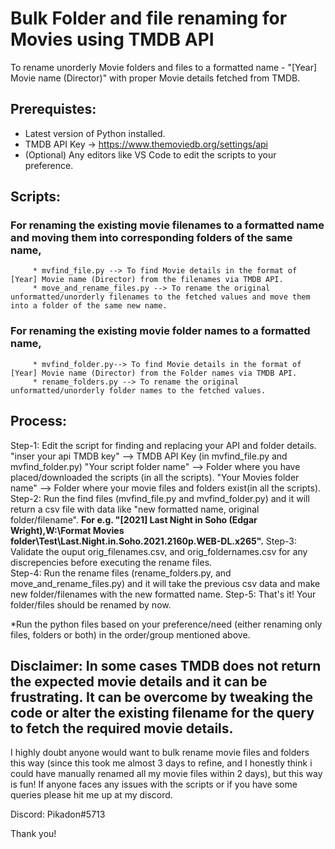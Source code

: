 # Bulk Folder and file renaming for Movies using TMDB API
To rename unorderly Movie folders and files to a formatted name - "[Year] Movie name (Director)" with proper Movie details fetched from TMDB.

## Prerequistes:
* Latest version of Python installed.
* TMDB API Key -> https://www.themoviedb.org/settings/api
* (Optional) Any editors like VS Code to edit the scripts to your preference.

## Scripts:
### For renaming the existing movie filenames to a formatted name and moving them into corresponding folders of the same name,
         * mvfind_file.py --> To find Movie details in the format of [Year] Movie name (Director) from the filenames via TMDB API.
         * move_and_rename_files.py --> To rename the original unformatted/unorderly filenames to the fetched values and move them into a folder of the same new name. 

### For renaming the existing movie folder names to a formatted name,
         * mvfind_folder.py--> To find Movie details in the format of [Year] Movie name (Director) from the Folder names via TMDB API.
         * rename_folders.py --> To rename the original unformatted/unorderly folder names to the fetched values.

## Process:
Step-1: Edit the script for finding and replacing your API and folder details.
        "inser your api TMDB key" --> TMDB API Key (in mvfind_file.py and mvfind_folder.py)
        "Your script folder name" --> Folder where you have placed/downloaded the scripts (in all the scripts).
        "Your Movies folder name" --> Folder where your movie files and folders exist(in all the scripts).
Step-2:  Run the find files (mvfind_file.py and mvfind_folder.py) and it will return a csv file with data like "new formatted name, original folder/filename". 
         **For e.g. "[2021] Last Night in Soho (Edgar Wright),W:\Format Movies folder\Test\Last.Night.in.Soho.2021.2160p.WEB-DL.x265".**
Step-3:  Validate the ouput orig_filenames.csv, and orig_foldernames.csv for any discrepencies before executing the rename files.         
Step-4:  Run the rename files (rename_folders.py, and move_and_rename_files.py) and it will take the previous csv data and make new folder/filenames with the new                formatted name.
Step-5:  That's it! Your folder/files should be renamed by now.
         
 *Run the python files based on your preference/need (either renaming only files, folders or both) in the order/group mentioned above.


## Disclaimer: In some cases TMDB does not return the expected movie details and it can be frustrating. It can be overcome by tweaking the code or alter the existing filename for the query to fetch the required movie details.
              
I highly doubt anyone would want to bulk rename movie files and folders this way (since this took me almost 3 days to refine, and I honestly think i could have manually renamed all my movie files within 2 days), but this way is fun! If anyone faces any issues with the scripts or if you have some queries please hit me up at my discord.

Discord: Pikadon#5713

Thank you!
